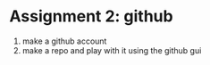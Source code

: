 # Assignment 2: github
1. make a github account
2. make a repo and play with it using the github gui
